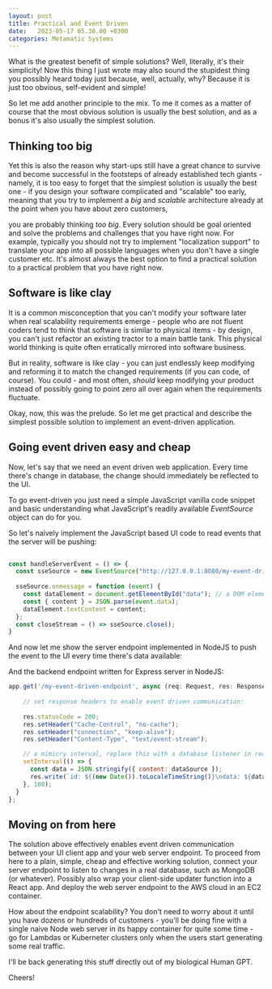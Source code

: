 ```yaml
---
layout: post
title: Practical and Event Driven
date:   2023-05-17 05.38.00 +0300
categories: Metamatic Systems
---
```


What is the greatest benefit of simple solutions? Well, literally, it's
their simplicity! Now this thing I just wrote may also sound 
the stupidest thing you possibly heard today just because, well, actually, why? 
Because it is just too obvious, self-evident and simple!

So let me add another principle to the mix. To me it comes as a matter of course that the 
most obvious solution is usually the best solution, and as a bonus 
it's also usually the simplest solution.

## Thinking too big

Yet this is also the reason why start-ups still have a great chance
to survive and become successful in the footsteps of already established
tech giants - namely, it is too easy to forget that the simplest solution
is usually the best one - if you design your software complicated and "scalable"
too early, meaning that you try to implement a *big* and *scalable* architecture
already at the point when you have about zero customers,

you are probably thinking *too big*. Every solution should be goal oriented
and solve the problems and challenges that you have right now. For
example, typically you should not try to implement "localization support" to translate
your app into all possible languages when you don't have a single customer etc.
It's almost always the best option to find a practical solution to a practical
problem that you have right now.

## Software is like clay

It is a common misconception that you can't modify your software later 
when real scalability requirements emerge - people who are not fluent
coders tend to think that software is similar to physical items - 
by design, you can't just refactor an existing tractor to a main battle tank.
This physical world thinking is quite often erratically mirrored into software business.

But in reality, software is like clay - you can just endlessly keep modifying and reforming it
to match the changed requirements (if you can code, of course). 
You could - and most often, *should* keep modifying your product  
instead of possibly going to point zero all over again when the requirements fluctuate.
 
Okay, now, this was the prelude. So let me get practical and describe the
simplest possible solution to implement an event-driven application.

## Going event driven easy and cheap

Now, let's say that we need an event driven web application. Every time there's 
change in database, the change should immediately be reflected to the UI.

To go event-driven you just need a simple JavaScript
vanilla code snippet and basic understanding what JavaScript's readily available
*EventSource* object can do for you.

So let's naively implement the JavaScript based UI code to read events that the server will be pushing:

```javascript
 
const handleServerEvent = () => {
  const sseSource = new EventSource("http://127.0.0.1:8080/my-event-driven-endpoint");
 
  sseSource.onmessage = function (event) {
	const dataElement = document.getElementById("data"); // a DOM element in the UI.
	const { content } = JSON.parse(event.data);
	dataElement.textContent = content;
  };
  const closeStream = () => sseSource.close(); 
}	 
```

And now let me show the server endpoint implemented in NodeJS to push the event
to the UI every time there's data available:

And the backend endpoint written for Express server in NodeJS: 

```javascript
app.get('/my-event-driven-endpoint', async (req: Request, res: Response) => { {
    
    // set response headers to enable event driven communication:
    
    res.statusCode = 200;
    res.setHeader("Cache-Control", "no-cache");
    res.setHeader("connection", "keep-alive");
    res.setHeader("Content-Type", "text/event-stream");

    // a mimicry interval, replace this with a database listener in real app:
    setInterval(() => {
      const data = JSON.stringify({ content: dataSource });
      res.write(`id: ${(new Date()).toLocaleTimeString()}\ndata: ${data}\n\n`);
    }, 100);
  } 
};
```

## Moving on from here

The solution above effectively enables event driven communication between your UI client app
and your web server endpoint. To proceed from here to a plain, simple, cheap and
effective working solution, connect your server endpoint to listen to changes in a real database,
such as MongoDB (or whatever). Possibly also wrap your client-side updater function
into a React app. And deploy the web server endpoint to the AWS cloud in an EC2 container.

How about the endpoint scalability? You don't need to worry about it until you 
have dozens or hundreds of customers - you'll be doing fine with a single naive Node web server 
in its happy container for quite some time - go for Lambdas or Kuberneter clusters
only when the users start generating some real traffic. 

I'll be back generating this stuff directly out of my biological Human GPT.

Cheers!



